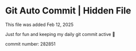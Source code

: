# Git Auto Commit | Hidden File

This file was added Feb 12, 2025

Just for fun and keeping my daily git commit active 🤪

commit number: 282851
